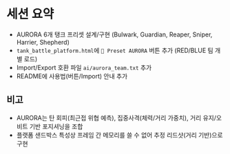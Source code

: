 # 세션 요약
- AURORA 6개 탱크 프리셋 설계/구현 (Bulwark, Guardian, Reaper, Sniper, Harrier, Shepherd)
- `tank_battle_platform.html`에 `🌌 Preset AURORA` 버튼 추가 (RED/BLUE 팀 개별 로드)
- Import/Export 호환 파일 `ai/aurora_team.txt` 추가
- README에 사용법(버튼/Import) 안내 추가

## 비고
- AURORA는 탄 회피(최근접 위협 예측), 집중사격(체력/거리 가중치), 거리 유지/오비트 기반 포지셔닝을 조합
- 플랫폼 샌드박스 특성상 프레임 간 메모리를 쓸 수 없어 추정 리드샷(거리 기반)으로 구현
